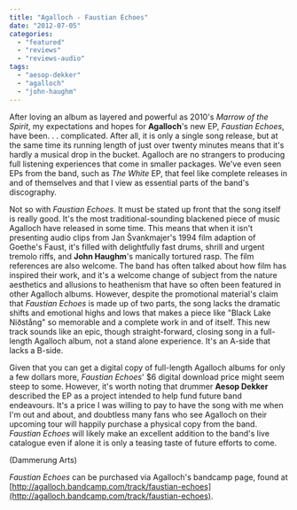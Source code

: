 ```yaml
---
title: "Agalloch - Faustian Echoes"
date: "2012-07-05"
categories: 
  - "featured"
  - "reviews"
  - "reviews-audio"
tags: 
  - "aesop-dekker"
  - "agalloch"
  - "john-haughm"
---
```


After loving an album as layered and powerful as 2010's _Marrow of the Spirit_, my expectations and hopes for **Agalloch**'s new EP, _Faustian Echoes_, have been. . . complicated. After all, it is only a single song release, but at the same time its running length of just over twenty minutes means that it's hardly a musical drop in the bucket. Agalloch are no strangers to producing full listening experiences that come in smaller packages. We've even seen EPs from the band, such as _The White_ EP, that feel like complete releases in and of themselves and that I view as essential parts of the band's discography.

Not so with _Faustian Echoes_. It must be stated up front that the song itself is really good. It's the most traditional-sounding blackened piece of music Agalloch have released in some time. This means that when it isn't presenting audio clips from Jan Švankmajer's 1994 film adaption of Goethe's Faust, it's filled with delightfully fast drums, shrill and urgent tremolo riffs, and **John Haughm**'s manically tortured rasp. The film references are also welcome. The band has often talked about how film has inspired their work, and it's a welcome change of subject from the nature aesthetics and allusions to heathenism that have so often been featured in other Agalloch albums. However, despite the promotional material's claim that _Faustian Echoes_ is made up of two parts, the song lacks the dramatic shifts and emotional highs and lows that makes a piece like "Black Lake Niðstång" so memorable and a complete work in and of itself. This new track sounds like an epic, though straight-forward, closing song in a full-length Agalloch album, not a stand alone experience. It's an A-side that lacks a B-side.

Given that you can get a digital copy of full-length Agalloch albums for only a few dollars more, _Faustian Echoes_' $6 digital download price might seem steep to some. However, it's worth noting that drummer **Aesop Dekker** described the EP as a project intended to help fund future band endeavours. It's a price I was willing to pay to have the song with me when I'm out and about, and doubtless many fans who see Agalloch on their upcoming tour will happily purchase a physical copy from the band. _Faustian Echoes_ will likely make an excellent addition to the band's live catalogue even if alone it is only a teasing taste of future efforts to come.

(Dammerung Arts)

_Faustian Echoes_ can be purchased via Agalloch's bandcamp page, found at [http://agalloch.bandcamp.com/track/faustian-echoes](http://agalloch.bandcamp.com/track/faustian-echoes).
